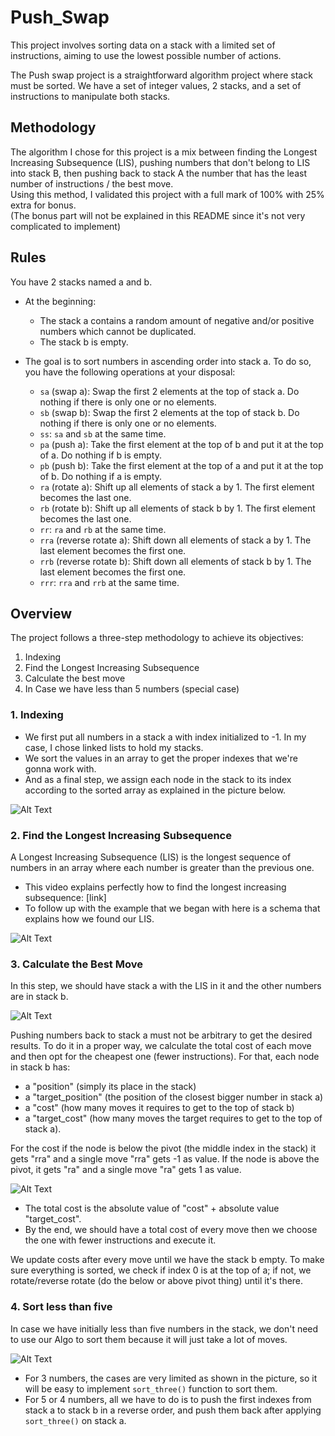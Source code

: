 # Push_Swap

This project involves sorting data on a stack with a limited set of instructions, aiming to use the lowest possible number of actions.

The Push swap project is a straightforward algorithm project where stack must be sorted. We have a set of integer values, 2 stacks, and a set of instructions to manipulate both stacks.

## Methodology

The algorithm I chose for this project is a mix between finding the Longest Increasing Subsequence (LIS), pushing numbers that don't belong to LIS into stack B, then pushing back to stack A the number that has the least number of instructions / the best move.<br>Using this method, I validated this project with a full mark of 100% with 25% extra for bonus.<br>
(The bonus part will not be explained in this README since it's not very complicated to implement)

## Rules

You have 2 stacks named a and b.

- At the beginning:
  - The stack a contains a random amount of negative and/or positive numbers which cannot be duplicated.
  - The stack b is empty.
- The goal is to sort numbers in ascending order into stack a. To do so, you have the following operations at your disposal:

  - `sa` (swap a): Swap the first 2 elements at the top of stack a. Do nothing if there is only one or no elements.
  - `sb` (swap b): Swap the first 2 elements at the top of stack b. Do nothing if there is only one or no elements.
  - `ss`: `sa` and `sb` at the same time.
  - `pa` (push a): Take the first element at the top of b and put it at the top of a. Do nothing if b is empty.
  - `pb` (push b): Take the first element at the top of a and put it at the top of b. Do nothing if a is empty.
  - `ra` (rotate a): Shift up all elements of stack a by 1. The first element becomes the last one.
  - `rb` (rotate b): Shift up all elements of stack b by 1. The first element becomes the last one.
  - `rr`: `ra` and `rb` at the same time.
  - `rra` (reverse rotate a): Shift down all elements of stack a by 1. The last element becomes the first one.
  - `rrb` (reverse rotate b): Shift down all elements of stack b by 1. The last element becomes the first one.
  - `rrr`: `rra` and `rrb` at the same time.

## Overview

The project follows a three-step methodology to achieve its objectives:

1. Indexing
2. Find the Longest Increasing Subsequence
3. Calculate the best move
4. In Case we have less than 5 numbers (special case)

### 1. Indexing

- We first put all numbers in a stack a with index initialized to -1. In my case, I chose linked lists to hold my stacks.
- We sort the values in an array to get the proper indexes that we're gonna work with.
- And as a final step, we assign each node in the stack to its index according to the sorted array as explained in the picture below.

![Alt Text](./pics/indexing.png)

### 2. Find the Longest Increasing Subsequence

A Longest Increasing Subsequence (LIS) is the longest sequence of numbers in an array where each number is greater than the previous one.

- This video explains perfectly how to find the longest increasing subsequence: [link]
- To follow up with the example that we began with here is a schema that explains how we found our LIS.

![Alt Text](./pics/LIS.png)

### 3. Calculate the Best Move

In this step, we should have stack a with the LIS in it and the other numbers are in stack b.

![Alt Text](./pics/pushtob.png)

Pushing numbers back to stack a must not be arbitrary to get the desired results. To do it in a proper way, we calculate the total cost of each move and then opt for the cheapest one (fewer instructions). For that, each node in stack b has:
  - a "position" (simply its place in the stack)
  - a "target_position" (the position of the closest bigger number in stack a)
  - a "cost" (how many moves it requires to get to the top of stack b)
  - a "target_cost" (how many moves the target requires to get to the top of stack a).

For the cost if the node is below the pivot (the middle index in the stack) it gets "rra" and a single move "rra" gets -1 as value. If the node is above the pivot, it gets "ra" and a single move "ra" gets 1 as value.

![Alt Text](./pics/bestmove.png)

- The total cost is the absolute value of "cost" + absolute value "target_cost".
- By the end, we should have a total cost of every move then we choose the one with fewer instructions and execute it.

We update costs after every move until we have the stack b empty. To make sure everything is sorted, we check if index 0 is at the top of a; if not, we rotate/reverse rotate (do the below or above pivot thing) until it's there.

### 4. Sort less than five

In case we have initially less than five numbers in the stack, we don't need to use our Algo to sort them because it will just take a lot of moves.

![Alt Text](./pics/3and5.png)

- For 3 numbers, the cases are very limited as shown in the picture, so it will be easy to implement `sort_three()` function to sort them.
- For 5 or 4 numbers, all we have to do is to push the first indexes from stack a to stack b in a reverse order, and push them back after applying `sort_three()` on stack a.